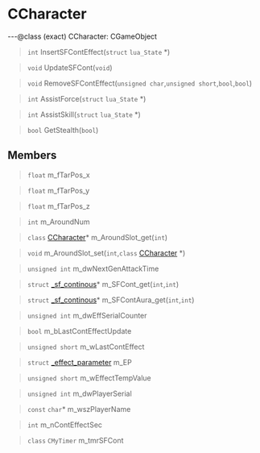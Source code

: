 # CCharacter

---@class (exact) CCharacter: CGameObject
 
> `int` InsertSFContEffect(`struct` `lua_State` *)
 
> `void` UpdateSFCont(`void`)
 
> `void` RemoveSFContEffect(`unsigned char`,`unsigned short`,`bool`,`bool`)
 
> `int` AssistForce(`struct` `lua_State` *)
 
> `int` AssistSkill(`struct` `lua_State` *)
 
> `bool` GetStealth(`bool`)
 
## Members
 
> `float` m_fTarPos_x
 
> `float` m_fTarPos_y
 
> `float` m_fTarPos_z
 
> `int` m_AroundNum
 
> `class` [CCharacter](lua/classes/CCharacter.md)* m_AroundSlot_get(`int`)
 
> `void` m_AroundSlot_set(`int`,`class` [CCharacter](lua/classes/CCharacter.md) *)
 
> `unsigned int` m_dwNextGenAttackTime
 
> `struct` [_sf_continous](lua/classes/_sf_continous.md)* m_SFCont_get(`int`,`int`)
 
> `struct` [_sf_continous](lua/classes/_sf_continous.md)* m_SFContAura_get(`int`,`int`)
 
> `unsigned int` m_dwEffSerialCounter
 
> `bool` m_bLastContEffectUpdate
 
> `unsigned short` m_wLastContEffect
 
> `struct` [_effect_parameter](lua/classes/_effect_parameter.md) m_EP
 
> `unsigned short` m_wEffectTempValue
 
> `unsigned int` m_dwPlayerSerial
 
> `const` `char`* m_wszPlayerName
 
> `int` m_nContEffectSec
 
> `class` `CMyTimer` m_tmrSFCont
 
